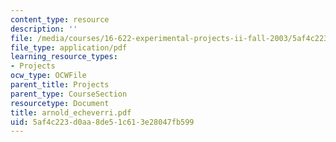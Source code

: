 ```yaml
---
content_type: resource
description: ''
file: /media/courses/16-622-experimental-projects-ii-fall-2003/5af4c223d0aa8de51c613e28047fb599_arnold_echeverri.pdf
file_type: application/pdf
learning_resource_types:
- Projects
ocw_type: OCWFile
parent_title: Projects
parent_type: CourseSection
resourcetype: Document
title: arnold_echeverri.pdf
uid: 5af4c223-d0aa-8de5-1c61-3e28047fb599
---
```

